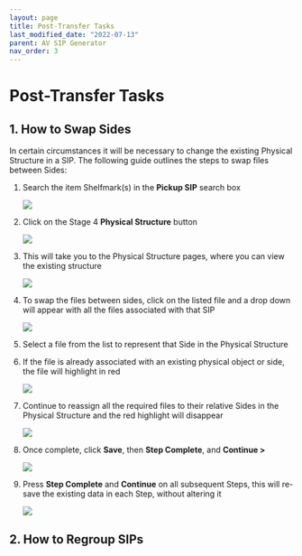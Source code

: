```yaml
---
layout: page
title: Post-Transfer Tasks
last_modified_date: "2022-07-13"
parent: AV SIP Generator
nav_order: 3
---
```


# Post-Transfer Tasks

## 1. How to Swap Sides

In certain circumstances it will be necessary to change the existing Physical Structure in a SIP.  The following guide outlines the steps to swap files between Sides:

1. Search the item Shelfmark(s) in the **Pickup SIP** search box

    <img src="{{ site.baseurl }}/assets/images/physical_structure_side_swaps/1_pick_up_sips.png">

2. Click on the Stage 4 **Physical Structure** button

    <img src="{{ site.baseurl }}/assets/images/physical_structure_side_swaps/2_physical_structure_select.png">

3. This will take you to the Physical Structure pages, where you can view the existing structure

    <img src="{{ site.baseurl }}/assets/images/physical_structure_side_swaps/3_physical_structure.png">

4. To swap the files between sides, click on the listed file and a drop down will appear with all the files associated with that SIP

    <img src="{{ site.baseurl }}/assets/images/physical_structure_side_swaps/4_physical_structure_files.png">

5. Select a file from the list to represent that Side in the Physical Structure
6. If the file is already associated with an existing physical object or side, the file will highlight in red

    <img src="{{ site.baseurl }}/assets/images/physical_structure_side_swaps/5_physical_structure_swap_1.png">

7. Continue to reassign all the required files to their relative Sides in the Physical Structure and the red highlight will disappear

    <img src="{{ site.baseurl }}/assets/images/physical_structure_side_swaps/6_physical_structure_swap_2.png">

8. Once complete, click **Save**, then **Step Complete**, and **Continue >**

    <img src="{{ site.baseurl }}/assets/images/physical_structure_side_swaps/7_save_step_complete.png">

9. Press **Step Complete** and **Continue** on all subsequent Steps, this will re-save the existing data in each Step, without altering it

    <img src="{{ site.baseurl }}/assets/images/physical_structure_side_swaps/8__save_step_complete.png">

## 2. How to Regroup SIPs

